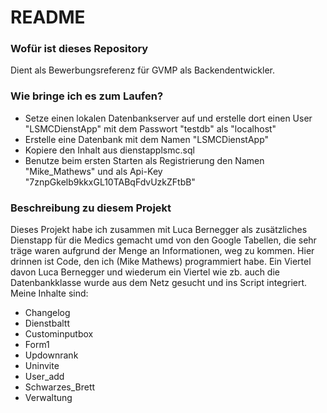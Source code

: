 # README #


### Wofür ist dieses Repository ###

Dient als Bewerbungsreferenz für GVMP als Backendentwickler.

### Wie bringe ich es zum Laufen? ###

- Setze einen lokalen Datenbankserver auf und erstelle dort einen User "LSMCDienstApp" mit dem Passwort "testdb" als "localhost"
- Erstelle eine Datenbank mit dem Namen "LSMCDienstApp"
- Kopiere den Inhalt aus dienstapplsmc.sql
- Benutze beim ersten Starten als Registrierung den Namen "Mike_Mathews" und als Api-Key "7znpGkelb9kkxGL10TABqFdvUzkZFtbB"

### Beschreibung zu diesem Projekt ###

Dieses Projekt habe ich zusammen mit Luca Bernegger als zusätzliches Dienstapp für die Medics gemacht umd von den Google Tabellen, die sehr träge waren aufgrund der Menge an Informationen, weg zu kommen.
Hier drinnen ist Code, den ich (Mike Mathews) programmiert habe. Ein Viertel davon Luca Bernegger und wiederum ein Viertel wie zb. auch die Datenbankklasse wurde aus dem Netz gesucht und ins Script integriert.
Meine Inhalte sind:
- Changelog
- Dienstbaltt
- Custominputbox
- Form1
- Updownrank
- Uninvite
- User_add
- Schwarzes_Brett
- Verwaltung


